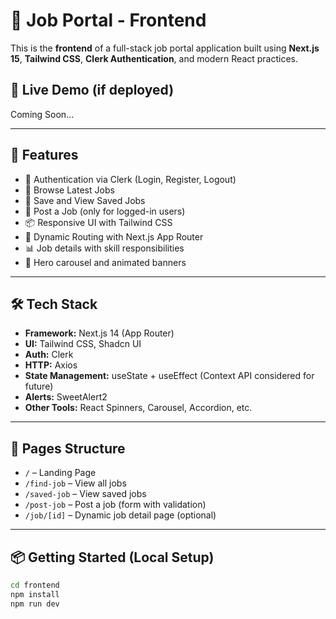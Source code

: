 # 💼 Job Portal - Frontend

This is the **frontend** of a full-stack job portal application built using **Next.js 15**, **Tailwind CSS**, **Clerk Authentication**, and modern React practices.

## 🔗 Live Demo (if deployed)

Coming Soon...

---

## 🚀 Features

- 🔐 Authentication via Clerk (Login, Register, Logout)
- 🔎 Browse Latest Jobs
- 💖 Save and View Saved Jobs
- 📝 Post a Job (only for logged-in users)
- 📦 Responsive UI with Tailwind CSS
- 📂 Dynamic Routing with Next.js App Router
- 📊 Job details with skill responsibilities
- 🎠 Hero carousel and animated banners

---

## 🛠️ Tech Stack

- **Framework:** Next.js 14 (App Router)
- **UI:** Tailwind CSS, Shadcn UI
- **Auth:** Clerk
- **HTTP:** Axios
- **State Management:** useState + useEffect (Context API considered for future)
- **Alerts:** SweetAlert2
- **Other Tools:** React Spinners, Carousel, Accordion, etc.

---

## 🧾 Pages Structure

- `/` – Landing Page
- `/find-job` – View all jobs
- `/saved-job` – View saved jobs
- `/post-job` – Post a job (form with validation)
- `/job/[id]` – Dynamic job detail page (optional)

---

## 📦 Getting Started (Local Setup)

```bash
cd frontend
npm install
npm run dev
```
